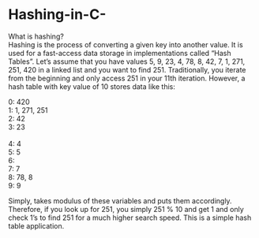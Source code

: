 # Hashing-in-C-

What is hashing?<br>
Hashing is the process of converting a given key into another value. It is used for a fast-access data storage in implementations called “Hash Tables”.
Let’s assume that you have values 5, 9, 23, 4, 78, 8, 42, 7, 1, 271, 251, 420 in a linked list and you want to find 251. Traditionally, you iterate from the beginning and only access 251 in your 11th iteration. However, a hash table with key value of 10 stores data like this:<br>

0: 420<br>
1: 1, 271, 251<br>
2: 42<br>
3: 23<br><br>
4: 4<br>
5: 5<br>
6:<br>
7: 7<br>
8: 78, 8<br>
9: 9<br>

Simply, takes modulus of these variables and puts them accordingly. Therefore, if you look up for 251, you simply 251 % 10 and get 1 and only check 1’s to find 251 for a much higher search speed. This is a simple hash table application.
